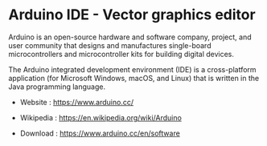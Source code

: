 # Arduino IDE - Vector graphics editor

Arduino is an open-source hardware and software company, project, and
user community that designs and manufactures single-board
microcontrollers and microcontroller kits for building digital devices.

The Arduino integrated development environment (IDE) is a
cross-platform application (for Microsoft Windows, macOS, and Linux)
that is written in the Java programming language.

* Website : https://www.arduino.cc/
* Wikipedia : https://en.wikipedia.org/wiki/Arduino

* Download : https://www.arduino.cc/en/software
